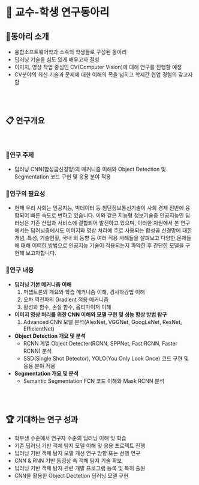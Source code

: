 # 🏫 교수-학생 연구동아리 

## 📝동아리 소개
- 융합소프트웨어학과 소속의 학생들로 구성된 동아리
- 딥러닝 기술을 심도 있게 배우고자 결성
- 이미지, 영상 작업 중심인 CV(Computer Vision)에 대해 연구를 진행할 예정
- CV분야의 최신 기술과 문제에 대한 이해의 폭을 넓히고 학제간 협업 경험의 갖고자함

<br/>
<br/>

## 📋 연구개요
<br/>

### 📗연구 주제
- 딥러닝 CNN(합성곱신경망)의 매커니즘 이해와 Object Detection 및 Segmentation 코드 구현 및 응용 분야 적용

### 📘연구의 필요성
- 현재 우리 사회는 인공지능, 빅데이터 등 첨단정보통신기술이 사회 경제 전반에 융합되어 빠른 속도로 변하고 있습니다. 이와 같은 지능형 정보기술중 인공지능인 딥러닝은 기존 산업과 서비스에 결합되어 발전하고 있으며, 이러한 차원에서 본 연구에서는 딥러닝중에서도 이미지와 영상 처리에 주로 사용되는 합성곱 신경망에 대한 개념, 특성, 기술현황, 국내 외 동향 등 여러 적용 사례들을 살펴보고 다양한 문제들에 대해 어떠한 방법으로 인공지능 기술이 적용되는지 파악한 후 간단한 모델을 구현해 보고자합니다.

### 📙연구 내용
- **딥러닝 기본 메커니즘 이해**
    1. 퍼셉트론의 개요와 학습 메커니즘 이해, 경사하강법 이해
    1. 오차 역전파의 Gradient 적용 메커니즘
    1. 활성화 함수, 손실 함수, 옵티마이저 이해
- **이미지 영상 처리를 위한 CNN 이해와 모델 구현 및 성능 향상 방법 탐구**
    1. Advanced CNN 모델 분석(AlexNet, VGGNet, GoogLeNet, ResNet, EfficientNet)
- **Object Detection 개요 및 분석**
    - RCNN 계열 Object Detecter(RCNN, SPPNet, Fast RCNN, Faster RCNN) 분석
    - SSD(Single Shot Detector), YOLO(You Only Look Once) 코드 구현 및 응용 분야 적용
- **Segmentation 개요 및 분석**
    - Semantic Segmentation FCN 코드 이해와 Mask RCNN 분석

<br/>
<br/>

## 🏆 기대하는 연구 성과
- 학부생 수준에서 연구자 수준의 딥러닝 이해 및 학습
- 기존 딥러닝 기반 객체 탐지 모델 이해 및 응용 프로젝트 진행
- 딥러닝 기반 객체 탐지 모델 개선 연구 방향 또는 선행 연구
- CNN & RNN 기반 동영상 속 객체 탐지 기술 확보
- 딥러닝 기반 객체 탐지 관련 개발 프로그램 등록 및 특허 출원
- CNN을 활용한 Object Dectetion 딥러닝 모델 구현